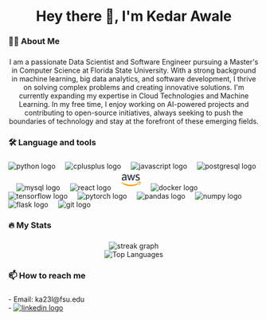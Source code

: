 <div align="center">


###

<h1 align="center">Hey there 👋, I'm Kedar Awale</h1>

###

<h3 align="left">👩‍💻  About Me</h3>

###

<p>I am a passionate Data Scientist and Software Engineer pursuing a Master's in Computer Science at Florida State University. With a strong background in machine learning, big data analytics, and software development, I thrive on solving complex problems and creating innovative solutions. I'm currently expanding my expertise in Cloud Technologies and Machine Learning. In my free time, I enjoy working on AI-powered projects and contributing to open-source initiatives, always seeking to push the boundaries of technology and stay at the forefront of these emerging fields.</p>

###

<h3 align="left">🛠 Language and tools</h3>

###

<div align="left">
  <img src="https://cdn.jsdelivr.net/gh/devicons/devicon/icons/python/python-original.svg" height="40" alt="python logo"  />
  <img width="12" />
  <img src="https://cdn.jsdelivr.net/gh/devicons/devicon/icons/cplusplus/cplusplus-original.svg" height="40" alt="cplusplus logo"  />
  <img width="12" />
  <img src="https://cdn.jsdelivr.net/gh/devicons/devicon/icons/javascript/javascript-original.svg" height="40" alt="javascript logo"  />
  <img width="12" />
  <img src="https://cdn.jsdelivr.net/gh/devicons/devicon/icons/postgresql/postgresql-original.svg" height="40" alt="postgresql logo"  />
  <img width="12" />
  <img src="https://cdn.jsdelivr.net/gh/devicons/devicon/icons/mysql/mysql-original.svg" height="40" alt="mysql logo"  />
  <img width="12" />
  <img src="https://cdn.jsdelivr.net/gh/devicons/devicon/icons/react/react-original.svg" height="40" alt="react logo"  />
  <img width="12" />
<img src="https://raw.githubusercontent.com/devicons/devicon/master/icons/amazonwebservices/amazonwebservices-original-wordmark.svg" height="40" alt="Amazon AWS" />
  <img width="12" />
  <img src="https://cdn.jsdelivr.net/gh/devicons/devicon/icons/docker/docker-original.svg" height="40" alt="docker logo"  />
  <img width="12" />
  <img src="https://cdn.jsdelivr.net/gh/devicons/devicon/icons/tensorflow/tensorflow-original.svg" height="40" alt="tensorflow logo"  />
  <img width="12" />
  <img src="https://cdn.jsdelivr.net/gh/devicons/devicon/icons/pytorch/pytorch-original.svg" height="40" alt="pytorch logo"  />
  <img width="12" />
  <img src="https://cdn.jsdelivr.net/gh/devicons/devicon/icons/pandas/pandas-original.svg" height="40" alt="pandas logo"  />
  <img width="12" />
  <img src="https://cdn.jsdelivr.net/gh/devicons/devicon/icons/numpy/numpy-original.svg" height="40" alt="numpy logo"  />
  <img width="12" />
  <img src="https://cdn.jsdelivr.net/gh/devicons/devicon/icons/flask/flask-original.svg" height="40" alt="flask logo"  />
  <img width="12" />
  <img src="https://cdn.jsdelivr.net/gh/devicons/devicon/icons/git/git-original.svg" height="40" alt="git logo"  />
</div>

###

<h3 align="left">🔥   My Stats </h3>

###

<div align="center">
  <img src="https://streak-stats.demolab.com?user=kedarawale&locale=en&mode=daily&theme=dark&hide_border=false&border_radius=5&order=3" height="220" alt="streak graph"  />
</div>


<div align="center">
  <img src="https://github-readme-stats.vercel.app/api/top-langs/?username=kedarawale&layout=compact&theme=vision-friendly-dark" alt="Top Languages" />
</div>

###

<h3 align="left">📫 How to reach me</h3>

###

<p align="left">
- Email: ka23l@fsu.edu<br>
- <a href="https://www.linkedin.com/in/kedarawale" target="_blank">
    <img src="https://img.shields.io/static/v1?message=LinkedIn&logo=linkedin&label=&color=0077B5&logoColor=white&labelColor=&style=for-the-badge" height="25" alt="linkedin logo"  />
  </a>

###

</p>

